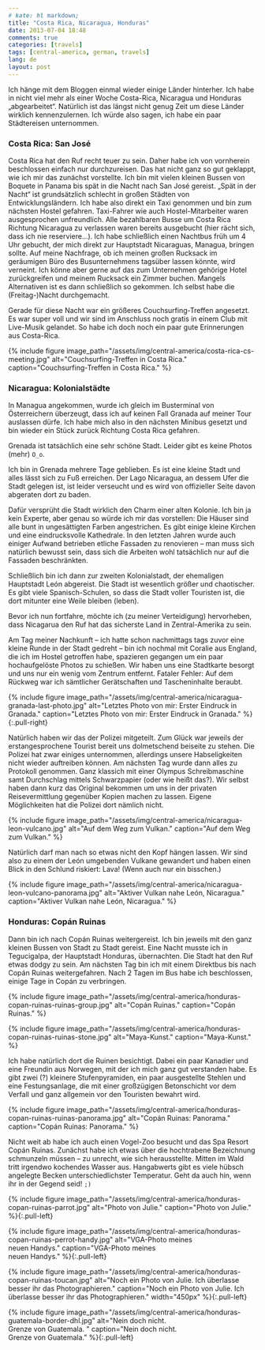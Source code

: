 ```yaml
---
# kate: hl markdown;
title: "Costa Rica, Nicaragua, Honduras"
date: 2013-07-04 18:48
comments: true
categories: [travels]
tags: [central-america, german, travels]
lang: de
layout: post
---
```


Ich hänge mit dem Bloggen einmal wieder einige Länder hinterher. Ich habe in nicht
viel mehr als einer Woche Costa-Rica, Nicaragua und Honduras „abgearbeitet“.
Natürlich ist das längst nicht genug Zeit um diese Länder wirklich kennenzulernen.
Ich würde also sagen, ich habe ein paar Städtereisen unternommen.

<!--more-->

### Costa Rica: San José

Costa Rica hat den Ruf recht teuer zu sein. Daher habe ich von vornherein
beschlossen einfach nur durchzureisen. Das hat nicht ganz so gut geklappt, wie
ich mir das zunächst vorstellte. Ich bin mit vielen kleinen Bussen von Boquete
in Panama bis spät in die Nacht nach San José gereist. „Spät in der Nacht“ ist
grundsätzlich schlecht in großen Städten von Entwicklungsländern. Ich habe also
direkt ein Taxi genommen und bin zum nächsten Hostel gefahren. Taxi-Fahrer wie
auch Hostel-Mitarbeiter waren ausgesprochen unfreundlich. Alle bezahlbaren Busse
um Costa Rica Richtung Nicaragua zu verlassen waren bereits ausgebucht (hier rächt
sich, dass ich nie reserviere…). Ich habe schließlich einen Nachtbus früh um 4 Uhr
gebucht, der mich direkt zur Hauptstadt Nicaraguas, Managua, bringen sollte.
Auf meine Nachfrage, ob ich meinen großen Rucksack im geräumigen Büro des Busunternehmens
tagsüber lassen könnte, wird verneint. Ich könne aber gerne auf das zum Unternehmen
gehörige Hotel zurückgreifen und meinem Rucksack ein Zimmer buchen. Mangels Alternativen
ist es dann schließlich so gekommen. Ich selbst habe die (Freitag-)Nacht durchgemacht.

Gerade für diese Nacht war ein größeres Couchsurfing-Treffen angesetzt. Es war
super voll und wir sind im Anschluss noch gratis in einem Club mit Live-Musik
gelandet. So habe ich doch noch ein paar gute Erinnerungen aus Costa-Rica.

{% include figure image_path="/assets/img/central-america/costa-rica-cs-meeting.jpg" alt="Couchsurfing-Treffen in Costa Rica." caption="Couchsurfing-Treffen in Costa Rica." %}

### Nicaragua: Kolonialstädte

In Managua angekommen, wurde ich gleich im Busterminal von Österreichern überzeugt,
dass ich auf keinen Fall Granada auf meiner Tour auslassen dürfe. Ich habe mich also
in den nächsten Minibus gesetzt und bin wieder ein Stück zurück Richtung Costa Rica
gefahren.

Grenada ist tatsächlich eine sehr schöne Stadt. Leider gibt es keine Photos (mehr)
`O_o`.

Ich bin in Grenada mehrere Tage geblieben. Es ist eine kleine Stadt und alles
lässt sich zu Fuß erreichen. Der Lago Nicaragua, an dessem Ufer die Stadt gelegen ist,
ist leider verseucht und es wird von offizieller Seite davon abgeraten dort zu baden.

Dafür versprüht die Stadt wirklich den Charm einer alten Kolonie. Ich bin ja kein
Experte, aber genau so würde ich mir das vorstellen: Die Häuser sind alle bunt in
ungesättigten Farben angestrichen. Es gibt einige kleine Kirchen und eine eindrucksvolle
Kathedrale. In den letzten Jahren wurde auch einiger Aufwand betrieben etliche Fassaden
zu renovieren – man muss sich natürlich bewusst sein, dass sich die Arbeiten wohl
tatsächlich nur auf die Fassaden beschränkten.

Schließlich bin ich dann zur zweiten Kolonialstadt, der ehemaligen Hauptstadt León
abgereist. Die Stadt ist wesentlich größer und chaotischer. Es gibt viele Spanisch-Schulen,
so dass die Stadt voller Touristen ist, die dort mitunter eine Weile bleiben (leben).

Bevor ich nun fortfahre, möchte ich (zu meiner Verteidigung) hervorheben, dass
Nicagarua den Ruf hat das sicherste Land in Zentral-Amerika zu sein.

Am Tag meiner Nachkunft – ich hatte schon nachmittags tags zuvor eine kleine Runde
in der Stadt gedreht – bin ich nochmal mit Coralie aus England, die ich im Hostel
getroffen habe, spazieren gegangen um ein paar hochaufgelöste Photos zu schießen.
Wir haben uns eine Stadtkarte besorgt und uns nur ein wenig vom Zentrum entfernt.
Fataler Fehler: Auf dem Rückweg war ich sämtlicher Gerätschaften und Tascheninhalte
beraubt.

{% include figure image_path="/assets/img/central-america/nicaragua-granada-last-photo.jpg" alt="Letztes Photo von mir: Erster Eindruck in Granada." caption="Letztes Photo von mir: Erster Eindruck in Granada." %}{:.pull-right}

Natürlich haben wir das der Polizei mitgeteilt. Zum Glück war jeweils der erstangesprochene
Tourist bereit uns dolmetschend beiseite zu stehen. Die Polizei hat zwar einiges
unternommen, allerdings unsere Habseligkeiten nicht wieder auftreiben können.
Am nächsten Tag wurde dann alles zu Protokoll genommen. Ganz klassich mit einer
Olympus Schreibmaschine samt Durchschlag mittels Schwarzpapier (oder wie heißt das?).
Wir selbst haben dann kurz das Original bekommen um uns in der privaten
Reisevermittlung gegenüber Kopien machen zu lassen. Eigene Möglichkeiten hat die
Polizei dort nämlich nicht.

{% include figure image_path="/assets/img/central-america/nicaragua-leon-vulcano.jpg" alt="Auf dem Weg zum Vulkan." caption="Auf dem Weg zum Vulkan." %}

Natürlich darf man nach so etwas nicht den Kopf hängen lassen. Wir sind also
zu einem der León umgebenden Vulkane gewandert und haben einen Blick in den
Schlund riskiert: Lava! (Wenn auch nur ein bisschen.)

{% include figure image_path="/assets/img/central-america/nicaragua-leon-vulcano-panorama.jpg" alt="Aktiver Vulkan nahe León, Nicaragua." caption="Aktiver Vulkan nahe León, Nicaragua." %}

### Honduras: Copán Ruinas

Dann bin ich nach Copán Ruinas weitergereist. Ich bin jeweils mit den ganz kleinen
Bussen von Stadt zu Stadt gereist. Eine Nacht musste ich in Tegucigalpa, der
Hauptstadt Honduras, übernachten. Die Stadt hat den Ruf etwas dodgy zu sein. Am
nächsten Tag bin ich mit einem Direktbus bis nach Copán Ruinas weitergefahren.
Nach 2 Tagen im Bus habe ich beschlossen, einige Tage in Copán zu verbringen.

{% include figure image_path="/assets/img/central-america/honduras-copan-ruinas-ruinas-group.jpg" alt="Copán Ruinas." caption="Copán Ruinas." %}

{% include figure image_path="/assets/img/central-america/honduras-copan-ruinas-ruinas-stone.jpg" alt="Maya-Kunst." caption="Maya-Kunst." %}

Ich habe natürlich dort die Ruinen besichtigt. Dabei ein paar Kanadier und eine
Freundin aus Norwegen, mit der ich mich ganz gut verstanden habe. Es gibt zwei (?)
kleinere Stufenpyramiden, ein paar ausgestellte Stehlen und eine Festungsanlage,
die mit einer großzügigen Betonschicht vor dem Verfall und ganz allgemein vor den
Touristen bewahrt wird.

{% include figure image_path="/assets/img/central-america/honduras-copan-ruinas-ruinas-panorama.jpg" alt="Copán Ruinas: Panorama." caption="Copán Ruinas: Panorama." %}

Nicht weit ab habe ich auch einen Vogel-Zoo besucht und das Spa Resort Copán Ruinas.
Zunächst habe ich etwas über die hochtrabene Bezeichnung schmunzeln müssen –
zu unrecht, wie sich herausstellte. Mitten im Wald tritt irgendwo kochendes Wasser
aus. Hangabwerts gibt es viele hübsch angelegte Becken unterschiedlichster Temperatur.
Geht da auch hin, wenn ihr in der Gegend seid! `;)`

{% include figure image_path="/assets/img/central-america/honduras-copan-ruinas-parrot.jpg" alt="Photo von Julie." caption="Photo von Julie." %}{:.pull-left}

{% include figure image_path="/assets/img/central-america/honduras-copan-ruinas-perrot-handy.jpg" alt="VGA-Photo meines <br> neuen Handys." caption="VGA-Photo meines <br> neuen Handys." %}{:.pull-left}

{% include figure image_path="/assets/img/central-america/honduras-copan-ruinas-toucan.jpg" alt="Noch ein Photo von Julie. Ich überlasse besser ihr das Photographieren." caption="Noch ein Photo von Julie. Ich überlasse besser ihr das Photographieren." width="450px" %}{:.pull-left}

{% include figure image_path="/assets/img/central-america/honduras-guatemala-border-dhl.jpg" alt="Nein doch nicht. <br> Grenze von Guatemala. " caption="Nein doch nicht. <br> Grenze von Guatemala." %}{:.pull-left}
